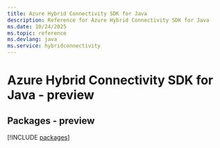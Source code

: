 ```yaml
---
title: Azure Hybrid Connectivity SDK for Java
description: Reference for Azure Hybrid Connectivity SDK for Java
ms.date: 10/24/2025
ms.topic: reference
ms.devlang: java
ms.service: hybridconnectivity
---
```

# Azure Hybrid Connectivity SDK for Java - preview
## Packages - preview
[!INCLUDE [packages](hybrid-connectivity-index.md)]